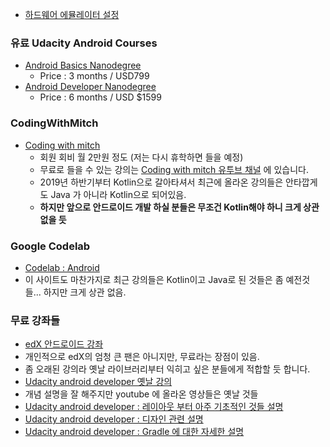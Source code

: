 - [하드웨어 에뮬레이터 설정](https://developer.android.com/studio/run/device)

### 유료 Udacity Android Courses
- [Android Basics Nanodegree](https://www.udacity.com/course/android-basics-nanodegree-by-google--nd803)
  - Price : 3 months / USD799 
- [Android Developer Nanodegree](https://www.udacity.com/course/android-developer-nanodegree-by-google--nd801)
  - Price : 6 months / USD $1599
  
### CodingWithMitch
- [Coding with mitch](https://codingwithmitch.com/) 
  - 회원 회비 월 2만원 정도 (저는 다시 휴학하면 들을 예정)
  - 무료로 들을 수 있는 강의는 [Coding with mitch 유투브 채널](https://www.youtube.com/channel/UCoNZZLhPuuRteu02rh7bzsw) 에 있습니다. 
  - 2019년 하반기부터 Kotlin으로 갈아타셔서 최근에 올라온 강의들은 안타깝게도 Java 가 아니라 Kotlin으로 되어있음. 
  - **하지만 앞으로 안드로이드 개발 하실 분들은 무조건 Kotlin해야 하니 크게 상관 없을 듯**
 
### Google Codelab
- [Codelab : Android](https://codelabs.developers.google.com/?cat=Android)
- 이 사이트도 마찬가지로 최근 강의들은 Kotlin이고 Java로 된 것들은 좀 예전것들... 하지만 크게 상관 없음. 
 
### 무료 강좌들 
- [edX 안드로이드 강좌](https://www.edx.org/course/introduction-to-mobile-application-development-using-android-0)
 - 개인적으로 edX의 엄청 큰 팬은 아니지만, 무료라는 장점이 있음. 
 - 좀 오래된 강의라 옛날 라이브러리부터 익히고 싶은 분들에게 적합할 듯 합니다. 
- [Udacity android developer 옛날 강의](https://www.youtube.com/playlist?list=PLAwxTw4SYaPnMwH5-FNkErnnq_aSy706S) 
 - 개념 설명을 잘 해주지만 youtube 에 올라온 영상들은 옛날 것들 
- [Udacity android developer : 레이아웃 부터 아주 기초적인 것들 설명](https://www.youtube.com/playlist?list=PLLhp84XQV_JPkzWvVR_br0jxWHq97lc-a)
- [Udacity android developer : 디자인 관련 설명](https://www.youtube.com/playlist?list=PLAwxTw4SYaPkdAyQ6F5dWmwxCee8TDpdo)
- [Udacity android developer : Gradle 에 대한 자세한 설명](https://www.youtube.com/playlist?list=PLAwxTw4SYaPk2JP5TFPx7g63PCkyBqjZn)
 
